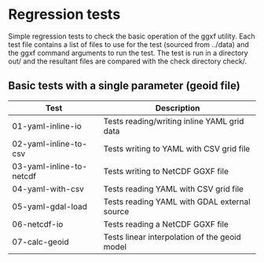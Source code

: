 # Regression tests

Simple regression tests to check the basic operation of the ggxf utility.  Each test file contains
a list of files to use for the test (sourced from ../data) and the ggxf command arguments to run
the test.  The test is run in a directory out/<testname> and the resultant files are compared with
the check directory check/<testname>.

## Basic tests with a single parameter (geoid file)

 Test | Description
 ---  | ---
01-yaml-inline-io | Tests reading/writing inline YAML grid data
02-yaml-inline-to-csv | Tests writing to YAML with CSV grid file
03-yaml-inline-to-netcdf | Tests writing to NetCDF GGXF file
04-yaml-with-csv | Tests reading YAML with CSV grid file
05-yaml-gdal-load | Tests reading YAML with GDAL external source
06-netcdf-io | Tests reading a NetCDF GGXF file
07-calc-geoid | Tests linear interpolation of the geoid model
